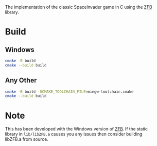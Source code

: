 The implementation of the classic SpaceInvader game in C using the [ZFB](https://github.com/The-Sigmas/ZFB.git) library.

# Build
## Windows
```bash
cmake -B build
cmake --build build
```
## Any Other
```bash
cmake -B build -DCMAKE_TOOLCHAIN_FILE=mingw-toolchain.cmake
cmake --build build
```

# Note
This has been developed with the Windows version of [ZFB](https://github.com/The-Sigmas/ZFB.git).
If the static library in `lib/libZFB.a` causes you any issues then consider building libZFB.a from source.
